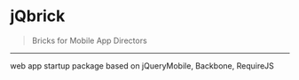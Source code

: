 # jQbrick  
> Bricks for Mobile App Directors
---------------------------------

web app startup package based on jQueryMobile, Backbone, RequireJS
